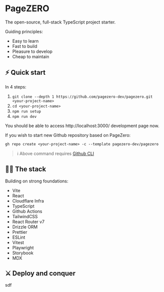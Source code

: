 # PageZERO

The open-source, full-stack TypeScript project starter.

Guiding principles:

- Easy to learn
- Fast to build
- Pleasure to develop
- Cheap to maintain

## ⚡️ Quick start

In 4 steps:

1. `git clone --depth 1 https://github.com/pagezero-dev/pagezero.git <your-project-name>`
1. `cd <your-project-name>`
1. `npm run setup`
1. `npm run dev`

You should be able to access http://localhost:3000/ development page now.

If you wish to start new Github repository based on PageZero:

```
gh repo create <your-project-name> -c --template pagezero-dev/pagezero
```

> ℹ️ Above command requires [Github CLI](https://cli.github.com/)

## 🧑‍💻 The stack

Building on strong foundations:

- Vite
- React
- Cloudflare Infra
- TypeScript
- Github Actions
- TailwindCSS
- React Router v7
- Drizzle ORM
- Prettier
- ESLint
- Vitest
- Playwright
- Storybook
- MDX

## ⚔️ Deploy and conquer

sdf
